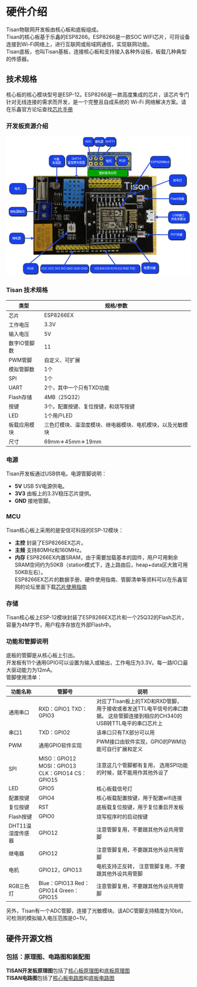 # 硬件介绍  

Tisan物联网开发板由核心板和底板组成。  
Tisan的核心板基于乐鑫的ESP8266。ESP8266是一款SOC WIFI芯片，可将设备连接到Wi-Fi网络上，进行互联网或局域网通信，实现联网功能。  
Tisan底板，也叫Tisan基板，连接核心板和支持接入各种外设板，板载几种典型的传感器。  

## 技术规格  
 
核心板的核心模块型号是ESP-12。ESP8266是一款高度集成的芯片，该芯片专门针对无线连接的需求而开发，是一个完整且自成系统的 Wi-Fi 网络解决方案。请在乐鑫官方论坛查找[芯片手册](http://bbs.espressif.com/viewtopic.php?f=51&t=815&sid=110e94f248c05f87bef1a4a14d8d71dd)  
  
### 开发板资源介绍  
![开发板资源介绍](image/tisan-r1.png)


### Tisan 技术规格   

| 类型 | 规格/参数 |  
| --- | --------- |  
| 芯片 | ESP8266EX |  
| 工作电压 | 3.3V |  
| 输入电压 | 5V |  
| 数字IO管脚数 | 11 |    
| PWM管脚 | 自定义、可扩展 |  
| 模拟管脚数 | 1个 |  
| SPI | 1个 |
| UART | 2个，其中一个只有TXD功能 |  
| Flash存储 | 4MB（25Q32） |  
| 按键 | 3个。配置按键、复位按键，和烧写按键 |  
| LED | 1个用户LED |  
| 板载应用模块 | 三色灯模块、温湿度模块、继电器模块、电机模块，以及光敏模块 |  
| 尺寸 | 69mm＊45mm＊19mm |  

 
### 电源  
Tisan开发板通过USB供电。电源管脚说明：    
- **5V**  USB 5V电源供电。  
- **3V3**  由板上的3.3V稳压芯片提供。   
- **GND**  接地管脚。  

### MCU  
Tisan核心板上采用的是安信可科技的ESP-12模块：  
- **主控** 封装了ESP8266EX芯片。  
- **主频** 支持80MHz和160MHz。    
- **内存** ESP8266EX内置SRAM，由于需要加载基本的固件，用户可用剩余SRAM空间约为50KB（station模式下，连上路由后，heap+data区大致可用50KB左右）。    
ESP8266EX芯片的数据手册、硬件使用指南、管脚清单等资料可以在乐鑫官网的论坛里面下载[芯片使用指南](http://bbs.espressif.com/viewtopic.php?f=51&t=815&sid=110e94f248c05f87bef1a4a14d8d71dd)   
  
### 存储  
Tisan核心板上ESP-12模块封装了ESP8266EX芯片和一个25Q32的Flash芯片，容量为4M字节，用户程序存放在外部Flash中。  
     
### 功能和管脚说明    
底板的管脚是从核心板上引出。  
开发板有11个通用GPIO可以设置为输入或输出，工作电压为3.3V。每一路IO口最大驱动能力为12mA。  
管脚使用清单：  

| 功能名称 | 管脚号 | 说明 |    
| ---- | ------ | ---- |    
| 通用串口 | RXD：GPIO1   TXD：GPIO3 | 对应了Tisan板上的TXD和RXD管脚，  用于接收或者发送TTL电平信号的串口数据。  这些管脚连接到相应的CH340的USB转TTL电平的串口芯片上 |    
| 串口1 | TXD：GPIO2 | 该串口只有TX部分可以用 |    
| PWM |  通用GPIO软件实现 | PWM接口由软件实现，GPIO的PWM功能可自行扩展和定义 |     
| SPI | MISO：GPIO12   MOSI：GPIO13   CLK：GPIO14   CS：GPIO15 | 注意这几个管脚都有复用，  选用SPI功能的时候，就不能用作其他外设了 |   
| LED | GPIO5 | 核心板载信号灯 |   
| 配置按键 | GPIO4 | 核心板载配置按键，用于配置wifi连接 |  
| 复位按键 | RST | 底板载复位按键，用于复位重启开发板 |  
| Flash按键 | GPIO0 | 烧写程序时的启动按键 |  
| DHT11温湿度传感器 | GPIO12 | 注意管脚复用，不要跟其他外设共用管脚 |  
| 继电器 | GPIO12 | 注意管脚复用，不要跟其他外设共用管脚 |  
| 电机 | GPIO12，GPIO13 | 电机支持正反转，  注意管脚复用，不要跟其他外设共用管脚 |  
| RGB三色灯 | Blue：GPIO13   Red：GPIO14   Green：GPIO15 | 注意管脚复用，不要跟其他外设共用管脚 |   
  
另外，Tisan有一个ADC管脚，连接了光敏模块。该ADC管脚支持精度为10bit，可检测的模拟输入电压范围是0~1V。  



## 硬件开源文档 
### 包括：原理图、电路图和装配图  
**TISAN开发板原理图**包括了[核心板原理图](https://github.com/tisan-kit/tisan-doc/blob/master/cn/reference/tisan-core-board-sch.pdf)和[底板原理图](https://github.com/tisan-kit/tisan-doc/blob/master/cn/reference/tisan-base-board-sch.pdf)  
**TISAN电路图**包括了[核心板电路图](https://github.com/tisan-kit/tisan-doc/blob/master/cn/reference/tisan-core_pcb.pdf)和[底板电路图](https://github.com/tisan-kit/tisan-doc/blob/master/cn/reference/tisan_base_pcb.pdf)   

